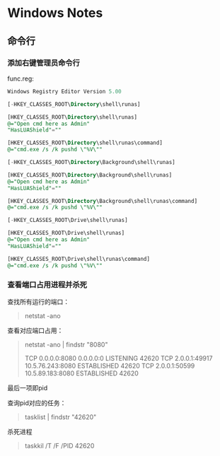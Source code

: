 # Windows Notes

## 命令行

### 添加右键管理员命令行

func.reg:

```sql
Windows Registry Editor Version 5.00

[-HKEY_CLASSES_ROOT\Directory\shell\runas]

[HKEY_CLASSES_ROOT\Directory\shell\runas]
@="Open cmd here as Admin"
"HasLUAShield"=""

[HKEY_CLASSES_ROOT\Directory\shell\runas\command]
@="cmd.exe /s /k pushd \"%V\""

[-HKEY_CLASSES_ROOT\Directory\Background\shell\runas]

[HKEY_CLASSES_ROOT\Directory\Background\shell\runas]
@="Open cmd here as Admin"
"HasLUAShield"=""

[HKEY_CLASSES_ROOT\Directory\Background\shell\runas\command]
@="cmd.exe /s /k pushd \"%V\""

[-HKEY_CLASSES_ROOT\Drive\shell\runas]

[HKEY_CLASSES_ROOT\Drive\shell\runas]
@="Open cmd here as Admin"
"HasLUAShield"=""

[HKEY_CLASSES_ROOT\Drive\shell\runas\command]
@="cmd.exe /s /k pushd \"%V\""
```



### 查看端口占用进程并杀死

查找所有运行的端口：

> netstat -ano

查看对应端口占用：

> netstat -ano | findstr "8080"
>
>   TCP    0.0.0.0:8080           0.0.0.0:0              LISTENING       42620
>   TCP    2.0.0.1:49917          10.5.76.243:8080       ESTABLISHED     42620
>   TCP    2.0.0.1:50599          10.5.89.183:8080       ESTABLISHED     42620

最后一项即pid

查询pid对应的任务：

> tasklist | findstr "42620"

杀死进程

>  taskkil /T /F /PID 42620

